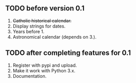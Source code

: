 ## TODO before version 0.1

 1. ~~Catholic historical calendar.~~
 2. Display strings for dates.
 3. Years before 1.
 4. Astronomical calendar (depends on 3.).

## TODO after completing features for 0.1

 1. Register with pypi and upload.
 2. Make it work with Python 3.x.
 3. Documentation.

